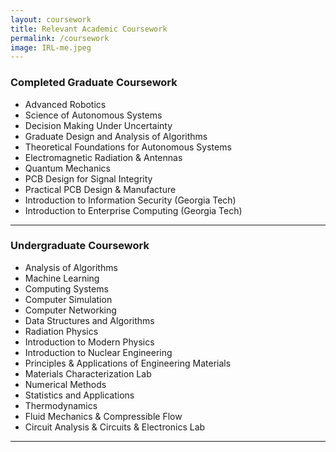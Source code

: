 ```yaml
---
layout: coursework
title: Relevant Academic Coursework
permalink: /coursework
image: IRL-me.jpeg
---
```


### Completed Graduate Coursework
* Advanced Robotics
* Science of Autonomous Systems
* Decision Making Under Uncertainty
* Graduate Design and Analysis of Algorithms
* Theoretical Foundations for Autonomous Systems
* Electromagnetic Radiation & Antennas
* Quantum Mechanics
* PCB Design for Signal Integrity
* Practical PCB Design & Manufacture
* Introduction to Information Security (Georgia Tech)
* Introduction to Enterprise Computing (Georgia Tech)

---

### Undergraduate Coursework
* Analysis of Algorithms
* Machine Learning
* Computing Systems
* Computer Simulation
* Computer Networking
* Data Structures and Algorithms
* Radiation Physics
* Introduction to Modern Physics
* Introduction to Nuclear Engineering
* Principles & Applications of Engineering Materials
* Materials Characterization Lab
* Numerical Methods
* Statistics and Applications
* Thermodynamics
* Fluid Mechanics & Compressible Flow
* Circuit Analysis & Circuits & Electronics Lab

---
